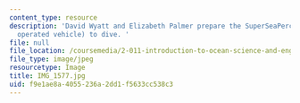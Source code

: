 ```yaml
---
content_type: resource
description: 'David Wyatt and Elizabeth Palmer prepare the SuperSeaPerch ROV (remotely
  operated vehicle) to dive. '
file: null
file_location: /coursemedia/2-011-introduction-to-ocean-science-and-engineering-spring-2006/f9e1ae8a4055236a2dd1f5633cc538c3_IMG_1577.jpg
file_type: image/jpeg
resourcetype: Image
title: IMG_1577.jpg
uid: f9e1ae8a-4055-236a-2dd1-f5633cc538c3
---
```

